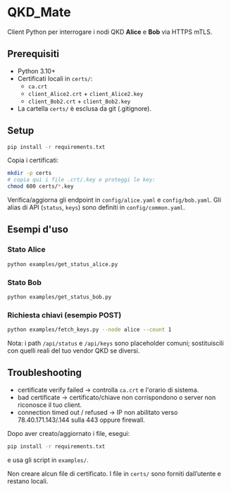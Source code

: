 # QKD_Mate

Client Python per interrogare i nodi QKD **Alice** e **Bob** via HTTPS mTLS.

## Prerequisiti
- Python 3.10+
- Certificati locali in `certs/`:
  - `ca.crt`
  - `client_Alice2.crt` + `client_Alice2.key`
  - `client_Bob2.crt` + `client_Bob2.key`
- La cartella `certs/` è esclusa da git (.gitignore).

## Setup
```bash
pip install -r requirements.txt
```

Copia i certificati:

```bash
mkdir -p certs
# copia qui i file .crt/.key e proteggi le key:
chmod 600 certs/*.key
```

Verifica/aggiorna gli endpoint in `config/alice.yaml` e `config/bob.yaml`.
Gli alias di API (`status`, `keys`) sono definiti in `config/common.yaml`.

## Esempi d'uso

### Stato Alice
```bash
python examples/get_status_alice.py
```

### Stato Bob
```bash
python examples/get_status_bob.py
```

### Richiesta chiavi (esempio POST)
```bash
python examples/fetch_keys.py --node alice --count 1
```

Nota: i path `/api/status` e `/api/keys` sono placeholder comuni; sostituiscili con quelli reali del tuo vendor QKD se diversi.

## Troubleshooting

- certificate verify failed → controlla `ca.crt` e l'orario di sistema.
- bad certificate → certificato/chiave non corrispondono o server non riconosce il tuo client.
- connection timed out / refused → IP non abilitato verso 78.40.171.143/.144 sulla 443 oppure firewall.

Dopo aver creato/aggiornato i file, esegui:
```bash
pip install -r requirements.txt
```

e usa gli script in `examples/`.

Non creare alcun file di certificato. I file in `certs/` sono forniti dall’utente e restano locali.